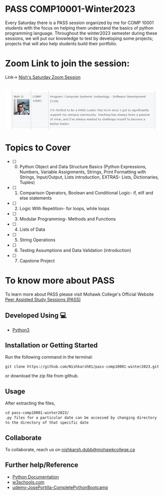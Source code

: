 # PASS COMP10001-Winter2023
Every Saturday there is a PASS session organized by me for COMP 10001 students with the focus on helping them understand the basics of python programming language. Throughout the winter2023 semester during these sessions, we will put our knowledge to test by developing some projects; projects that will also help students build their portfolio.

# Zoom Link to join the session:
Link-> [Nish's Saturday Zoom Session](https://mohawkcollege.zoom.us/j/95227377950?pwd=K29zTUFXNEZHSVVJS0QweE1LVWF2Zz09)  
<br><br>
![PASS Press Release Picture](./images/NishPass.png)

# Topics to Cover
- [ ] 0. Python Object and Data Structure Basics (Python Expressions, Numbers, Variable Assignments, Strings, Print Formatting with Strings, Input/Output, Lists introduction, EXTRAS- Lists, Dictionaries, Tuples)
- [ ] 1. Comparison Operators, Boolean and Conditional Logic- if, elif and else statements
- [ ] 2. Logic With Repetition- for loops, while loops
- [ ] 3. Modular Programming- Methods and Functions
- [ ] 4. Lists of Data
- [ ] 5. String Operations
- [ ] 6. Testing Assumptions and Data Validation (introduction)
- [ ] 7. Capstone Project

# To know more about PASS
To learn more about PASS please visit Mohawk College's Official Website [Peer Assisted Study Sessions (PASS)](https://www.mohawkcollege.ca/learning-support-centre/peer-assisted-study-sessions-pass)

## Developed Using 💻
+ [Python3](https://docs.python.org/)

## Installation or Getting Started
Run the following command in the terminal:

	git clone https://github.com/Nishkarsh01/pass-comp10001-winter2023.git
or download the zip file from github.
    

## Usage
After extracting the files,

    cd pass-comp10001-winter2023/
    .py files for a particular date can be accessed by changing directory to the directory of that specific date

## Collaborate
To collaborate, reach us on [nishkarsh.dubb@mohawkcollege.ca]()

## Further help/Reference
+ [Python Documentation](https://docs.python.org/)
+ [w3schools.com](https://www.w3schools.com/)
+ [udemy-JosePortilla-CompletePythonBootcamp](https://www.udemy.com/course/complete-python-bootcamp/learn/lecture/9388520?start=0#overview)
